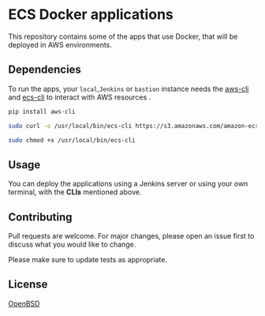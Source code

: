 # ECS Docker applications

This repository contains some of the apps that use Docker, that will be deployed in AWS environments.

## Dependencies

To run the apps, your ```local```,```Jenkins``` or ```bastion``` instance needs the [aws-cli](https://aws.amazon.com/pt/cli/) and [ecs-cli](https://docs.aws.amazon.com/AmazonECS/latest/developerguide/ECS_CLI_installation.html) to interact with AWS resources .

```bash
pip install aws-cli
```

```bash
sudo curl -o /usr/local/bin/ecs-cli https://s3.amazonaws.com/amazon-ecs-cli/ecs-cli-linux-amd64-latest

sudo chmod +x /usr/local/bin/ecs-cli
```

## Usage

You can deploy the applications using a Jenkins server or using your own terminal, with the **CLIs** mentioned above.


## Contributing
Pull requests are welcome. For major changes, please open an issue first to discuss what you would like to change.

Please make sure to update tests as appropriate.

## License
[OpenBSD](https://www.openbsd.org/policy.html)
